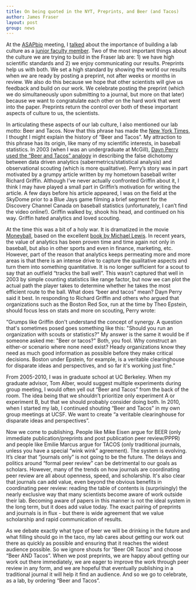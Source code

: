 ```yaml
---
title: On being quoted in the NYT, Preprints, and Beer (and Tacos)
author: James Fraser
layout: post
group: news
---
```

At the [ASAPbio](http://asapbio.org) meeting, I [talked](http://mediasiteex.hhmi.org/Mediasite/Play/8a05402484b341969d4df048a2af0f131d?catalog=4507882c-4252-4555-9719-ea0ee2870617) about the importance of building a lab culture as a [junior faculty member](http://asapbio.org/junior-faculty). Two of the most important things about the culture we are trying to build in the Fraser lab are: 1)  we have high scientific standards and 2) we enjoy communicating our results.  Preprints help us with both. We set a high standard by showing the world our results when *we* are ready by posting a preprint, not after weeks or months in review. We also do this because we hope that other scientists will give us feedback and build on our work. We celebrate posting the preprint (which we do simultaneously upon submitting to a journal, but more on that later) because we want to congratulate each other on the hard work that went into the paper.  Preprints return the control over both of these important aspects of culture to us, the scientists.  

In articulating these aspects of our lab culture, I also mentioned our lab motto: Beer and Tacos. Now that this phrase has made the [New York Times](http://www.nytimes.com/2016/03/16/science/asap-bio-biologists-published-to-the-internet.html), I thought I might explain the history of “Beer and Tacos”. My attraction to this phrase has its origin, like many of my scientific interests, in baseball statistics.  In 2003 (when I was an undergraduate at McGill), [Dayn Perry used the “Beer and Tacos” analogy](http://www.baseballprospectus.com/article.php?articleid=2250) in describing the false dichotomy between data driven analytics (sabermetrics/statistical analysis) and observational scouting (which is more qualitative). Perry’s story was in part motivated by a grumpy article written by my hometown baseball writer Richard Griffin. Although I’ve never actually confronted Griffin about it, I think I may have played a small part in Griffin’s motivation for writing the article. A few days before his article appeared, I was on the field at the SkyDome prior to a Blue Jays game filming a brief segment for the Discovery Channel Canada on baseball statistics (unfortunately, I can’t find the video online!).  Griffin walked by, shook his head, and continued on his way. Griffin hated analytics and loved scouting.

At the time this was a bit of a holy war. It is dramatized in the movie [Moneyball](https://en.wikipedia.org/wiki/Moneyball_(film)), based on the excellent [book by Michael Lewis](https://en.wikipedia.org/wiki/Moneyball). In recent years, the value of analytics has been proven time and time again not only in baseball, but also in other sports and even in finance, marketing, etc. However, part of the reason that analytics keeps permeating more and more areas is that there is an intense drive to capture the qualitative aspects and turn them into something quantitative.  It is no longer sufficient for a scout to say that an outfield “tracks the ball well”. This wasn’t captured that well in 2003 by simple counting statistics like range factor, but now we can plot the actual path the player takes to determine whether he takes the most efficient route to the ball. What does “beer and tacos” mean? Dayn Perry said it best. In responding to Richard Griffin and others who argued that organizations such as the Boston Red Sox, run at the time by Theo Epstein, should focus less on stats and more on scouting, Perry wrote:

“Grumps like Griffin don't understand the concept of synergy. A question that's sometimes posed goes something like this: "Should you run an organization with scouts or statistics?" My answer is the same it would be if someone asked me: "Beer or tacos?" Both, you fool. Why construct an either-or scenario where none need exist? Heady organizations know they need as much good information as possible before they make critical decisions. Boston under Epstein, for example, is a veritable clearinghouse for disparate ideas and perspectives, and so far it's working just fine.”


From 2005-2010, I was in graduate school at UC Berkeley. When my graduate advisor, Tom Alber, would suggest multiple experiments during group meeting, I would often yell out “Beer and Tacos” from the back of the room. The idea being that we shouldn’t prioritize only experiment A or experiment B, but that we should probably consider doing both.  In 2010, when I started my lab, I continued shouting “Beer and Tacos” in my own group meetings at UCSF. We want to create “a veritable clearinghouse for disparate ideas and perspectives”.

Now we come to publishing. People like Mike Eisen argue for BEER (only immediate publication/preprints and post publication peer review/PPPR) and people like Emilie Marcus argue for TACOS (only traditional journals, unless you have a special “wink wink” agreement). The system is evolving. It’s clear that “journals only” is not going to be the future. The delays and politics around “formal peer review” can be detrimental to our goals as scholars. However, many of the trends on how journals are coordinating peer review are all about openness, speed, and scholarship. It's also clear that journals can add value, even beyond the obvious benefits in coordinating peer review: reading the table of contents is (surprisingly) the nearly exclusive way that many scientists become aware of work outside their lab. Becoming aware of papers in this manner is not the ideal system in the long term, but it does add value today. The exact pairing of preprints and journals is in flux - but there is wide agreement that we value scholarship and rapid communication of results.

As we debate exactly what type of beer we will be drinking in the future and what filling should go in the taco, my lab cares about getting our work out there as quickly as possible and ensuring that it reaches the widest audience possible. So we ignore shouts for “Beer OR Tacos” and choose “Beer AND Tacos”. When we post preprints, we are happy about getting our work out there immediately, we are eager to improve the work through peer review in any form, and we are hopeful that eventually publishing in a traditional journal it will help it find an audience. And so we go to celebrate, as a lab, by ordering “Beer and Tacos”.
